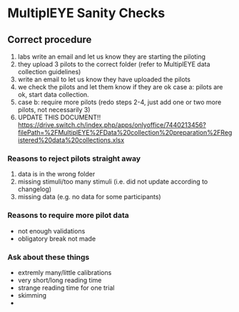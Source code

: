 # MultiplEYE Sanity Checks

## Correct procedure

1. labs write an email and let us know they are starting the piloting
2. they upload 3 pilots to the correct folder (refer to MultiplEYE data collection guidelines)
3. write an email to let us know they have uploaded the pilots
4. we check the pilots and let them know if they are ok
case a: pilots are ok, start data collection. 
5. case b: require more pilots (redo steps 2-4, just add one or two more pilots, not necessarily 3)
6. UPDATE THIS DOCUMENT!!  https://drive.switch.ch/index.php/apps/onlyoffice/7440213456?filePath=%2FMultiplEYE%2FData%20collection%20preparation%2FRegistered%20data%20collections.xlsx


### Reasons to reject pilots straight away
1. data is in the wrong folder
2. missing stimuli/too many stimuli (i.e. did not update according to changelog)
3. missing data (e.g. no data for some participants)



### Reasons to require more pilot data
* not enough validations
* obligatory break not made

### Ask about these things
* extremly many/little calibrations
* very short/long reading time
* strange reading time for one trial
* skimming
* 
